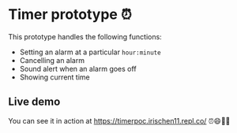 # Timer prototype :alarm_clock:

This prototype handles the following functions:

 - Setting an alarm at a particular `hour:minute`
 - Cancelling an alarm
 - Sound alert when an alarm goes off
 - Showing current time


 ## Live demo
 You can see it in action at https://timerpoc.irischen11.repl.co/ :alarm_clock::smile::rainbow::ghost:
